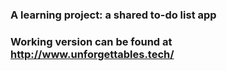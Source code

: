 ### A learning project: a shared to-do list app ###
### Working version can be found at http://www.unforgettables.tech/ ###
